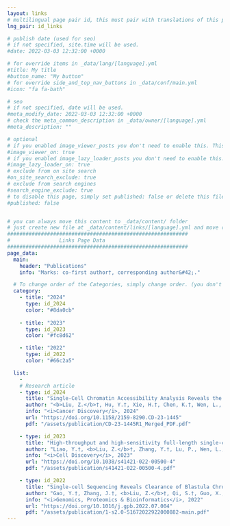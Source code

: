 ```yaml
---
layout: links
# multilingual page pair id, this must pair with translations of this page. (This name must be unique)
lng_pair: id_links

# publish date (used for seo)
# if not specified, site.time will be used.
#date: 2022-03-03 12:32:00 +0000

# for override items in _data/lang/[language].yml
#title: My title
#button_name: "My button"
# for override side_and_top_nav_buttons in _data/conf/main.yml
#icon: "fa fa-bath"

# seo
# if not specified, date will be used.
#meta_modify_date: 2022-03-03 12:32:00 +0000
# check the meta_common_description in _data/owner/[language].yml
#meta_description: ""

# optional
# if you enabled image_viewer_posts you don't need to enable this. This is only if image_viewer_posts = false
#image_viewer_on: true
# if you enabled image_lazy_loader_posts you don't need to enable this. This is only if image_lazy_loader_posts = false
#image_lazy_loader_on: true
# exclude from on site search
#on_site_search_exclude: true
# exclude from search engines
#search_engine_exclude: true
# to disable this page, simply set published: false or delete this file
#published: false


# you can always move this content to _data/content/ folder
# just create new file at _data/content/links/[language].yml and move content below.
###########################################################
#                Links Page Data
###########################################################
page_data:
  main:
    header: "Publications"
    info: "Marks: co-first author†, corresponding author&#42;."

  # To change order of the Categories, simply change order. (you don't need to change list order.)
  category:
    - title: "2024"
      type: id_2024
      color: "#8da0cb"
    
    - title: "2023"
      type: id_2023
      color: "#fc8d62"

    - title: "2022"
      type: id_2022
      color: "#66c2a5"

  list:
    -
    # Research article
    - type: id_2024
      title: "Single-Cell Chromatin Accessibility Analysis Reveals the Epigenetic Basis and Signature Transcription Factors for the Molecular Subtypes of Colorectal Cancers"
      author: "<b>Liu, Z.</b>†, Hu, Y.†, Xie, H.†, Chen, K.†, Wen, L., Fu, W., Zhou, X.&#42;, Tang, F.&#42;"
      info: "<i>Cancer Discovery</i>, 2024"
      url: "https://doi.org/10.1158/2159-8290.CD-23-1445"
      pdf: "/assets/publication/CD-23-1445R1_Merged_PDF.pdf"

    - type: id_2023
      title: "High-throughput and high-sensitivity full-length single-cell RNA-seq analysis on third-generation sequencing platform"
      author: "Liao, Y.†, <b>Liu, Z.</b>†, Zhang, Y.†, Lu, P., Wen, L., Tang, F.&#42;"
      info: "<i>Cell Discovery</i>, 2023"
      url: "https://doi.org/10.1038/s41421-022-00500-4"
      pdf: "/assets/publication/s41421-022-00500-4.pdf"

    - type: id_2022
      title: "Single-cell Sequencing Reveals Clearance of Blastula Chromosomal Mosaicism in In Vitro Fertilization Babies"
      author: "Gao, Y.†, Zhang, J.†, <b>Liu, Z.</b>†, Qi, S.†, Guo, X., Wang, H., Cheng, Y., Tian, S., Ma, M., Peng, H., Wen, L., Tang, F.&#42;, Yao, Y.&#42"
      info: "<i>Genomics, Proteomics & Bioinformatics</i>, 2022"
      url: "https://doi.org/10.1016/j.gpb.2022.07.004"
      pdf: "/assets/publication/1-s2.0-S1672022922000882-main.pdf"
---
```

